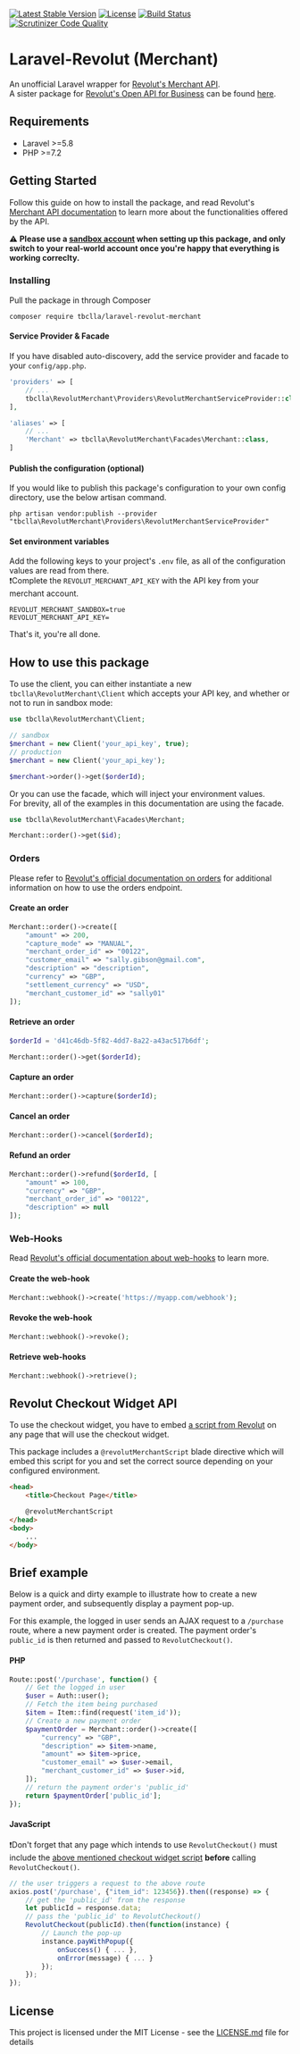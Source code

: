 <!-- @format -->

[![Latest Stable Version](https://poser.pugx.org/tbclla/laravel-revolut-merchant/v/stable)](https://packagist.org/packages/tbclla/laravel-revolut-merchant)
[![License](https://poser.pugx.org/tbclla/laravel-revolut-merchant/license)](https://packagist.org/packages/tbclla/laravel-revolut-merchant)
[![Build Status](https://travis-ci.com/tbclla/laravel-revolut-merchant.svg?branch=master)](https://travis-ci.com/tbclla/laravel-revolut-merchant)
[![Scrutinizer Code Quality](https://scrutinizer-ci.com/g/tbclla/laravel-revolut-merchant/badges/quality-score.png?b=master)](https://scrutinizer-ci.com/g/tbclla/laravel-revolut-merchant/?branch=master)

# Laravel-Revolut (Merchant)

An unofficial Laravel wrapper for [Revolut's Merchant API](https://developer.revolut.com/docs/merchant-api).<br>
A sister package for [Revolut's Open API for Business](https://developer.revolut.com/docs/business-api/#getting-started) can be found [here](https://github.com/tbclla/laravel-revolut-business).

## Requirements

- Laravel >=5.8
- PHP >=7.2

## Getting Started

Follow this guide on how to install the package, and read Revolut's [Merchant API documentation](https://developer.revolut.com/docs/merchant-api/#getting-started) to learn more about the functionalities offered by the API.

⚠️ **Please use a [sandbox account](https://sandbox-business.revolut.com/signup) when setting up this package, and only switch to your real-world account once you're happy that everything is working correclty.**

### Installing

Pull the package in through Composer

```
composer require tbclla/laravel-revolut-merchant
```

#### Service Provider & Facade

If you have disabled auto-discovery, add the service provider and facade to your `config/app.php`.

```php
'providers' => [
    // ...
    tbclla\RevolutMerchant\Providers\RevolutMerchantServiceProvider::class,
],

'aliases' => [
    // ...
    'Merchant' => tbclla\RevolutMerchant\Facades\Merchant::class,
]
```

#### Publish the configuration (optional)

If you would like to publish this package's configuration to your own config directory, use the below artisan command.<br>
```
php artisan vendor:publish --provider "tbclla\RevolutMerchant\Providers\RevolutMerchantServiceProvider"
```

#### Set environment variables

Add the following keys to your project's `.env` file, as all of the configuration values are read from there.<br>
❗Complete the `REVOLUT_MERCHANT_API_KEY` with the API key from your merchant account.

```
REVOLUT_MERCHANT_SANDBOX=true
REVOLUT_MERCHANT_API_KEY=
```

That's it, you're all done.

## How to use this package

To use the client, you can either instantiate a new `tbclla\RevolutMerchant\Client` which accepts your API key, and whether or not to run in sandbox mode:

```php
use tbclla\RevolutMerchant\Client;

// sandbox
$merchant = new Client('your_api_key', true);
// production
$merchant = new Client('your_api_key');

$merchant->order()->get($orderId);
```

Or you can use the facade, which will inject your environment values.<br>
For brevity, all of the examples in this documentation are using the facade.

```php
use tbclla\RevolutMerchant\Facades\Merchant;

Merchant::order()->get($id);
```

### Orders

Please refer to [Revolut's official documentation on orders](https://developer.revolut.com/docs/merchant-api/#backend-api-order-object) for additional information on how to use the orders endpoint.

#### Create an order

```php
Merchant::order()->create([
    "amount" => 200,
    "capture_mode" => "MANUAL",
    "merchant_order_id" => "00122",
    "customer_email" => "sally.gibson@gmail.com",
    "description" => "description",
    "currency" => "GBP",
    "settlement_currency" => "USD",
    "merchant_customer_id" => "sally01"
]);
```

#### Retrieve an order

```php
$orderId = 'd41c46db-5f82-4dd7-8a22-a43ac517b6df';

Merchant::order()->get($orderId);
```

#### Capture an order

```php
Merchant::order()->capture($orderId);
```

#### Cancel an order

```php
Merchant::order()->cancel($orderId);
```

#### Refund an order

```php
Merchant::order()->refund($orderId, [
    "amount" => 100,
    "currency" => "GBP",
    "merchant_order_id" => "00122",
    "description" => null
]);
```

### Web-Hooks

Read [Revolut's official documentation about web-hooks](https://developer.revolut.com/docs/merchant-api/#backend-api-webhooks) to learn more.

#### Create the web-hook

```php
Merchant::webhook()->create('https://myapp.com/webhook');
```

#### Revoke the web-hook

```php
Merchant::webhook()->revoke();
```

#### Retrieve web-hooks

```php
Merchant::webhook()->retrieve();
```

## Revolut Checkout Widget API

To use the checkout widget, you have to embed [a script from Revolut](https://developer.revolut.com/docs/merchant-api/#revolut-checkout-widget-api-embed-script) on any page that will use the checkout widget.

This package includes a `@revolutMerchantScript` blade directive which will embed this script for you and set the correct source depending on your configured environment.

```html
<head>
    <title>Checkout Page</title>

    @revolutMerchantScript
</head>
<body>
    ...
</body>
```

## Brief example

Below is a quick and dirty example to illustrate how to create a new payment order, and subsequently display a payment pop-up.

For this example, the logged in user sends an AJAX request to a `/purchase` route, where a new payment order is created.
The payment order's `public_id` is then returned and passed to `RevolutCheckout()`.

#### PHP

```php
Route::post('/purchase', function() {
    // Get the logged in user
    $user = Auth::user();
    // Fetch the item being purchased
    $item = Item::find(request('item_id'));
    // Create a new payment order
    $paymentOrder = Merchant::order()->create([
        "currency" => "GBP",
        "description" => $item->name,
        "amount" => $item->price,
        "customer_email" => $user->email,
        "merchant_customer_id" => $user->id,
    ]);
    // return the payment order's 'public_id'
    return $paymentOrder['public_id'];
});
```

#### JavaScript

❗Don't forget that any page which intends to use `RevolutCheckout()` must include the [above mentioned checkout widget script](https://github.com/tbclla/laravel-revolut-merchant#revolut-checkout-widget-api) **before** calling `RevolutCheckout()`.

```js
// the user triggers a request to the above route
axios.post('/purchase', {"item_id": 123456}).then((response) => {
    // get the 'public_id' from the response
    let publicId = response.data;
    // pass the 'public_id' to RevolutCheckout()
    RevolutCheckout(publicId).then(function(instance) {
        // Launch the pop-up
        instance.payWithPopup({
            onSuccess() { ... },
            onError(message) { ... }
        });
    });
});
```

## License

This project is licensed under the MIT License - see the [LICENSE.md](LICENSE.md) file for details
